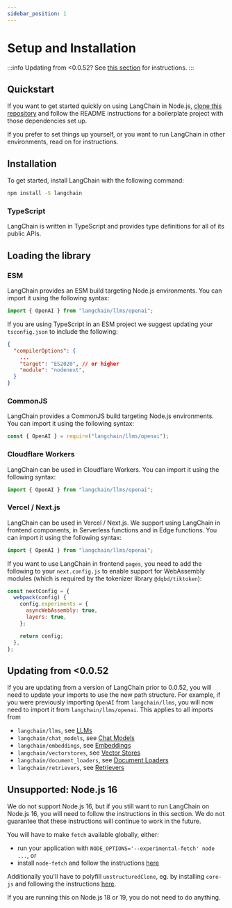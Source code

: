 ```yaml
---
sidebar_position: 1
---
```


# Setup and Installation

:::info
Updating from <0.0.52? See [this section](#updating-from-0052) for instructions.
:::

## Quickstart

If you want to get started quickly on using LangChain in Node.js, [clone this repository](https://github.com/domeccleston/langchain-ts-starter) and follow the README instructions for a boilerplate project with those dependencies set up.

If you prefer to set things up yourself, or you want to run LangChain in other environments, read on for instructions.

## Installation

To get started, install LangChain with the following command:

```bash npm2yarn
npm install -S langchain
```

### TypeScript

LangChain is written in TypeScript and provides type definitions for all of its public APIs.

## Loading the library

### ESM

LangChain provides an ESM build targeting Node.js environments. You can import it using the following syntax:

```typescript
import { OpenAI } from "langchain/llms/openai";
```

If you are using TypeScript in an ESM project we suggest updating your `tsconfig.json` to include the following:

```json
{
  "compilerOptions": {
    ...
    "target": "ES2020", // or higher
    "module": "nodenext",
  }
}
```

### CommonJS

LangChain provides a CommonJS build targeting Node.js environments. You can import it using the following syntax:

```typescript
const { OpenAI } = require("langchain/llms/openai");
```

### Cloudflare Workers

LangChain can be used in Cloudflare Workers. You can import it using the following syntax:

```typescript
import { OpenAI } from "langchain/llms/openai";
```

### Vercel / Next.js

LangChain can be used in Vercel / Next.js. We support using LangChain in frontend components, in Serverless functions and in Edge functions. You can import it using the following syntax:

```typescript
import { OpenAI } from "langchain/llms/openai";
```

If you want to use LangChain in frontend `pages`, you need to add the following to your `next.config.js` to enable support for WebAssembly modules (which is required by the tokenizer library `@dqbd/tiktoken`):

```js
const nextConfig = {
  webpack(config) {
    config.experiments = {
      asyncWebAssembly: true,
      layers: true,
    };

    return config;
  },
};
```

## Updating from <0.0.52

If you are updating from a version of LangChain prior to 0.0.52, you will need to update your imports to use the new path structure. For example, if you were previously importing `OpenAI` from `langchain/llms`, you will now need to import it from `langchain/llms/openai`. This applies to all imports from

- `langchain/llms`, see [LLMs](../modules/models/llms/integrations)
- `langchain/chat_models`, see [Chat Models](../modules/models/chat/integrations)
- `langchain/embeddings`, see [Embeddings](../modules/models/embeddings/integrations)
- `langchain/vectorstores`, see [Vector Stores](../modules/indexes/vector_stores/integrations/)
- `langchain/document_loaders`, see [Document Loaders](../modules/indexes/document_loaders/examples/)
- `langchain/retrievers`, see [Retrievers](../modules/indexes/retrievers/)

## Unsupported: Node.js 16

We do not support Node.js 16, but if you still want to run LangChain on Node.js 16, you will need to follow the instructions in this section. We do not guarantee that these instructions will continue to work in the future.

You will have to make `fetch` available globally, either:

- run your application with `NODE_OPTIONS='--experimental-fetch' node ...`, or
- install `node-fetch` and follow the instructions [here](https://github.com/node-fetch/node-fetch#providing-global-access)

Additionally you'll have to polyfill `unstructuredClone`, eg. by installing `core-js` and following the instructions [here](https://github.com/zloirock/core-js).

If you are running this on Node.js 18 or 19, you do not need to do anything.

